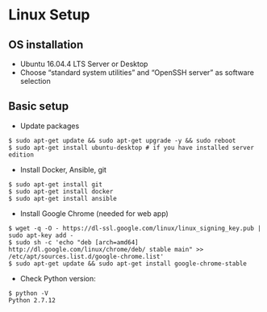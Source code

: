 Linux Setup
===

## OS installation
- Ubuntu 16.04.4 LTS Server or Desktop
- Choose “standard system utilities” and “OpenSSH server” as software selection

## Basic setup

- Update packages
```
$ sudo apt-get update && sudo apt-get upgrade -y && sudo reboot
$ sudo apt-get install ubuntu-desktop # if you have installed server edition
```

- Install Docker, Ansible, git
```
$ sudo apt-get install git
$ sudo apt-get install docker
$ sudo apt-get install ansible
```

- Install Google Chrome (needed for web app)
```
$ wget -q -O - https://dl-ssl.google.com/linux/linux_signing_key.pub | sudo apt-key add - 
$ sudo sh -c 'echo "deb [arch=amd64] http://dl.google.com/linux/chrome/deb/ stable main" >> /etc/apt/sources.list.d/google-chrome.list'
$ sudo apt-get update && sudo apt-get install google-chrome-stable
```

- Check Python version:
```
$ python -V
Python 2.7.12
```

